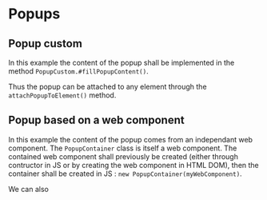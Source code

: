 # Popups


## Popup custom

In this example the content of the popup shall be implemented in the method `PopupCustom.#fillPopupContent()`.

Thus the popup can be attached to any element through the `attachPopupToElement()` method.


## Popup based on a web component

In this example the content of the popup comes from an independant web component. The `PopupContainer` class is itself a web component. The contained web component shall previously be created (either through contructor in JS or by creating the web component in HTML DOM), then the container shall be created in JS : `new PopupContainer(myWebComponent)`.

We can also